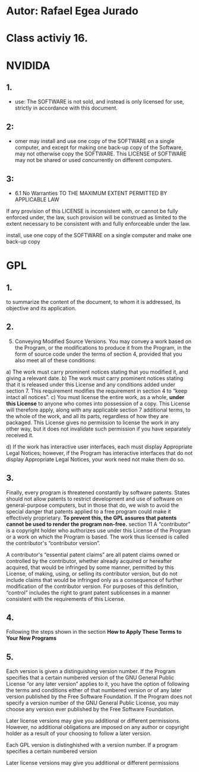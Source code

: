 


# Autor: Rafael Egea Jurado
# Class activiy 16.

# NVIDIDA

## 1.
- use: The SOFTWARE is not sold, and instead is only licensed for use, strictly in accordance with this document.
## 2:
- omer may install and use one copy of the SOFTWARE on a single computer, and except
for making one back-up copy of the Software, may not otherwise copy the SOFTWARE. This LICENSE of
SOFTWARE may not be shared or used concurrently on different computers.

## 3:
- 6.1 No Warranties TO THE MAXIMUM EXTENT PERMITTED BY APPLICABLE LAW

If any provision of this LICENSE is inconsistent with, or cannot be fully enforced under, the law, such
provision will be construed as limited to the extent necessary to be consistent with and fully enforceable
under the law. 


 install, use one copy of the SOFTWARE on a single computer and make one back-up copy
 
 
 # GPL
 
 ## 1.
 
to summarize the content of the document, to whom it is addressed, its objective and its application.

## 2.
5. Conveying Modified Source Versions.
You may convey a work based on the Program, or the modifications to produce it from the Program, in the form of source code under the terms of section 4, provided that you also meet all of these conditions:

a) The work must carry prominent notices stating that you modified it, and giving a relevant date.
b) The work must carry prominent notices stating that it is released under this License and any conditions added under section 7. This requirement modifies the requirement in section 4 to “keep intact all notices”.
c) You must license the entire work, as a whole, **under this License** to anyone who comes into possession of a copy. This License will therefore apply, along with any applicable section 7 additional terms, to the whole of the work, and all its parts, regardless of how they are packaged.
This License gives no permission to license the work in any other way, but it does not invalidate such permission if you have separately received it.

d) If the work has interactive user interfaces, each must display Appropriate Legal Notices; however, if the Program has interactive interfaces that do not display Appropriate Legal Notices, your work need not make them do so.

## 3.
Finally, every program is threatened constantly by software patents. States should not allow patents to restrict development and use of software on general-purpose computers, but in those that do, we wish to avoid the special danger that patents applied to a free program could make it effectively proprietary.
**To prevent this, the GPL assures that patents cannot be used to render the program non-free.** section 11
A “contributor” is a copyright holder who authorizes use under this License of the Program or a work on which the Program is based. The work thus licensed is called the contributor's “contributor version”.

A contributor's “essential patent claims” are all patent claims owned or controlled by the contributor, whether already acquired or hereafter acquired, that would be infringed by some manner, permitted by this License, of making, using, or selling its contributor version, but do not include claims that would be infringed only as a consequence of further modification of the contributor version. 
For purposes of this definition, “control” includes the right to grant patent sublicenses in a manner consistent with the requirements of this License.

## 4. 
Following the steps shown in the section **How to Apply These Terms to Your New Programs**

## 5.

Each version is given a distinguishing version number. If the Program specifies that a certain numbered version of the GNU General 
Public License “or any later version” applies to it, you have the option of following the terms and conditions either of that numbered 
version or of any later version published by the Free Software Foundation. If the Program does not specify a version number of the GNU General Public License, 
you may choose any version ever published by the Free Software Foundation.

Later license versions may give you additional or different permissions. However, no additional obligations are imposed on any author or copyright holder as a result of your choosing to follow a later version.

Each GPL version is distinghished with a version number. If a program specifies a certain numbered version 

Later license versions may give you additional or different permissions





